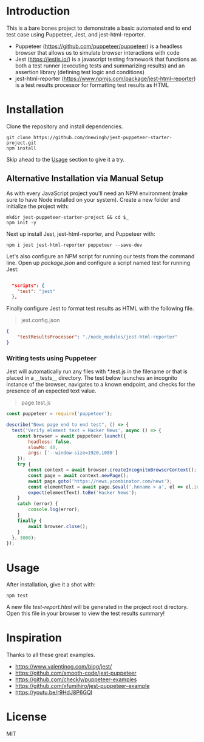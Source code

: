 # Introduction
This is a bare bones project to demonstrate a basic automated end to end test case using Puppeteer, Jest, and jest-html-reporter.

- Puppeteer (https://github.com/puppeteer/puppeteer) is a headless browser that allows us to simulate browser interactions with code
- Jest (https://jestjs.io/) is a javascript testing framework that functions as both a test runner (executing tests and summarizing results) and an assertion library (defining test logic and conditions)
- jest-html-reporter (https://www.npmjs.com/package/jest-html-reporter) is a test results processor for formatting test results as HTML

# Installation
Clone the repository and install dependencies.
```
git clone https://github.com/dnewingh/jest-puppeteer-starter-project.git
npm install
```
Skip ahead to the [Usage](#usage) section to give it a try.

## Alternative Installation via Manual Setup
As with every JavaScript project you'll need an NPM environment (make sure to have Node installed on your system).  Create a new folder and initialize the project with:
```
mkdir jest-puppeteer-starter-project && cd $_
npm init -y
```
Next up install Jest, jest-html-reporter, and Puppeteer with:
```
npm i jest jest-html-reporter puppeteer --save-dev
```

Let's also configure an NPM script for running our tests from the command line. Open up *package.json* and configure a script named test for running Jest:
```json

  "scripts": {
    "test": "jest"
  },
```
Finally configure Jest to format test results as HTML with the following file.
> jest.config.json
```json
{
	"testResultsProcessor": "./node_modules/jest-html-reporter"
}
```

### Writing tests using Puppeteer
Jest will automatically run any files with *.test.js in the filename or that is placed in a \_\_tests\_\_ directory.  The test below launches an incognito instance of the browser, navigates to a known endpoint, and checks for the presence of an expected text value.  
> page.test.js
```js
const puppeteer = require('puppeteer');

describe("News page end to end test", () => {
  test('Verify element text = Hacker News', async () => {
    const browser = await puppeteer.launch({
        headless: false,
        slowMo: 40,
        args: ['--window-size=1920,1080']
    });
    try {
        const context = await browser.createIncognitoBrowserContext();
        const page = await context.newPage();          
        await page.goto('https://news.ycombinator.com/news');
        const elementText = await page.$eval('.hnname > a', el => el.innerText);
        expect(elementText).toBe('Hacker News');        
    } 
    catch (error) {
        console.log(error);
    } 
    finally {
        await browser.close();
    }
  }, 3000);
});
```
# Usage
After installation, give it a shot with:
```
npm test
```
A new file *test-report.html* will be generated in the project root directory.  Open this file in your browser to view the test results summary!

# Inspiration
Thanks to all these great examples.
- https://www.valentinog.com/blog/jest/
- https://github.com/smooth-code/jest-puppeteer 
- https://github.com/checkly/puppeteer-examples
- https://github.com/xfumihiro/jest-puppeteer-example
- https://youtu.be/r9HdJ8P6GQI

# License
MIT
